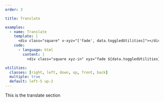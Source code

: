 ```yaml
---
order: 3

title: Translate

examples:
  - name: Translate
    template: |
      <div class="square" v-xyz="['fade', data.toggledUtilities]"></div>
    code:
      - language: html
        content: |
          <div class="square xyz-in" xyz="fade ${data.toggledUtilities}"></div>

utilities:
  classes: [right, left, down, up, front, back]
  multiple: true
  default: left-5 up-2
---
```


This is the translate section
